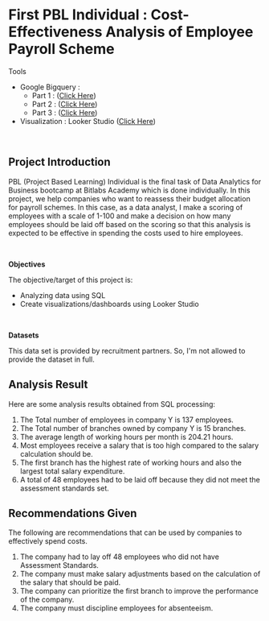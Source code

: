 # First PBL Individual : Cost-Effectiveness Analysis of Employee Payroll Scheme

<p>Tools 
  <ul>
    <li>Google Bigquery :
      <ul>
        <li>Part 1 : (<a href="https://console.cloud.google.com/bigquery?sq=889224908686:b938f805294c46a7b2430b5474faa341">Click Here</a>)</li>
        <li>Part 2 : (<a href="https://console.cloud.google.com/bigquery?sq=889224908686:c167a862b2bf447c96e15e1655ce914d">Click Here</a>)</li>
        <li>Part 3 : (<a href="https://console.cloud.google.com/bigquery?sq=889224908686:6af506e2a1654dddb8d798ceed955568">Click Here</a>)</li>
      </ul>
    </li>
    <li>Visualization : Looker Studio (<a href="https://datastudio.google.com/reporting/da4e12b8-1aca-41e5-9534-961bf55607f8">Click Here</a>)</li>
  </ul>
</p>

<br>

## Project Introduction

PBL (Project Based Learning) Individual is the final task of Data Analytics for Business bootcamp at Bitlabs Academy which is done individually. In this project, we help companies who want to reassess their budget allocation for payroll schemes. In this case, as a data analyst, I make a scoring of employees with a scale of 1-100 and make a decision on how many employees should be laid off based on the scoring so that this analysis is expected to be effective in spending the costs used to hire employees.

<br>

<strong> Objectives </strong>
<p> The objective/target of this project is:</p>
<ul>
  <li> Analyzing data using SQL </li>
  <li> Create visualizations/dashboards using Looker Studio </li>
</ul>

<br>

<strong> Datasets </strong>
<p> This data set is provided by recruitment partners. So, I'm not allowed to provide the dataset in full.</p>

## Analysis Result
<p> Here are some analysis results obtained from SQL processing: </p>
<ol>
  <li>The Total number of employees in company Y is 137 employees.</li>
  <li>The Total number of branches owned by company Y is 15 branches.</li>
  <li>The average length of working hours per month is 204.21 hours.</li>
  <li>Most employees receive a salary that is too high compared to the salary calculation should be.</li>
  <li>The first branch has the highest rate of working hours and also the largest total salary expenditure.</li>
  <li> A total of 48 employees had to be laid off because they did not meet the assessment standards set.</li>
</ol>

## Recommendations Given
<p> The following are recommendations that can be used by companies to effectively spend costs. </p>
<ol>
  <li>The company had to lay off 48 employees who did not have Assessment Standards.</li>
  <li>The company must make salary adjustments based on the calculation of the salary that should be paid.</li>
  <li>The company can prioritize the first branch to improve the performance of the company.</li>
  <li>The company must discipline employees for absenteeism.</li>
</ol>
